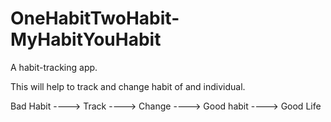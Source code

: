 # OneHabitTwoHabit-MyHabitYouHabit
A habit-tracking app.

This will help to track and change habit of and individual.

Bad Habit ----> Track ----> Change ----> Good habit ----> Good Life

